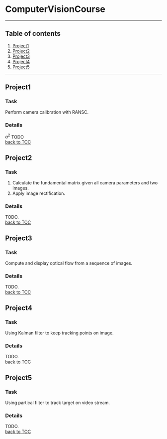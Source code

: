 # ComputerVisionCourse
-------
## <span id="TOC">Table of contents</span>
1. [Project1](#P1)
2. [Project2](#P2)
3. [Project3](#P3)
4. [Project4](#P4)
5. [Project5](#P5)
-------
## <span id="P1">Project1</span>
### Task
Perform camera calibration with RANSC.
### Details
$a^2$
TODO  
[back to TOC](#TOC)

## <span id="P2">Project2</span>
### Task
1. Calculate the fundamental matrix given all camera parameters and two images.
2. Apply image rectification.
### Details
TODO.  
[back to TOC](#TOC)
## <span id="P3">Project3</span>
### Task
Compute and display optical flow from a sequence of images.
### Details
TODO.  
[back to TOC](#TOC)
## <span id="P4">Project4</span>
### Task
Using Kalman filter to keep tracking points on image.
### Details
TODO.  
[back to TOC](#TOC)
## <span id="P5">Project5</span>
### Task
Using partical filter to track target on video stream.
### Details
TODO.  
[back to TOC](#TOC)
